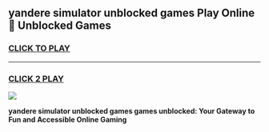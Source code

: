 
## yandere simulator unblocked games Play Online 👋 Unblocked Games
<h3>
<a href="https://premium.freeplayer.one?title=yandere_simulator_unblocked_games&ref=19F">CLICK TO PLAY</a></h3>
<hr>

<h3>
<a href="https://premium.freeplayer.one?title=yandere_simulator_unblocked_games&ref=19F">CLICK 2 PLAY</a>
  
</h3>

<a href="https://premium.freeplayer.one?title=yandere_simulator_unblocked_games&ref=19F"><img src="https://clearcache.store/games.png"></a>


**yandere simulator unblocked games games unblocked: Your Gateway to Fun and Accessible Online Gaming**
